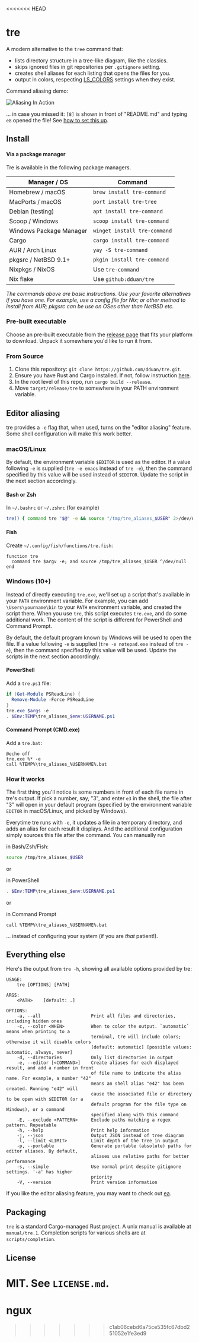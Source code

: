 <<<<<<< HEAD
# tre

A modern alternative to the `tree` command that:

* lists directory structure in a tree-like diagram, like the classics.
* skips ignored files in git repositories per `.gitignore` setting.
* creates shell aliases for each listing that opens the files for you.
* output in colors, respecting [LS_COLORS][] settings when they exist.

Command aliasing demo:

![Aliasing In Action](alias_demo.gif)

… in case you missed it: `[8]` is shown in front of "README.md" and typing `e8`
opened the file! See [how to set this up](#editor-aliasing).

[LS_COLORS]: https://man7.org/linux/man-pages/man5/dir_colors.5.html

## Install

#### Via a package manager

Tre is available in the following package managers.

| Manager / OS            | Command                      |
| ----------------------- | ---------------------------- |
| Homebrew / macOS        | `brew install tre-command`   |
| MacPorts / macOS        | `port install tre-tree`      |
| Debian (testing)        | `apt install tre-command`    |
| Scoop / Windows         | `scoop install tre-command`  |
| Windows Package Manager | `winget install tre-command` |
| Cargo                   | `cargo install tre-command`  |
| AUR / Arch Linux        | `yay -S tre-command`         |
| pkgsrc / NetBSD 9.1+    | `pkgin install tre-command`  |
| Nixpkgs / NixOS         | Use `tre-command`            |
| Nix flake               | Use `github:dduan/tre`       |

_The commands above are basic instructions. Use your favorite alternatives if
you have one. For example, use a config file for Nix; or other method to install
from AUR; pkgsrc can be use on OSes other than NetBSD etc._

### Pre-built executable

Choose an pre-built executable from the [release page][] that fits your
platform to download. Unpack it somewhere you'd like to run it from.

[release page]: https://github.com/dduan/tre/releases

### From Source

1. Clone this repository: `git clone https://github.com/dduan/tre.git`.
2. Ensure you have Rust and Cargo installed. If not, follow instruction [here](https://rustup.rs).
3. In the root level of this repo, run `cargo build --release`.
4. Move `target/release/tre` to somewhere in your PATH environment variable.

## Editor aliasing

tre provides a `-e` flag that, when used, turns on the "editor aliasing"
feature. Some shell configuration will make this work better.

### macOS/Linux
By default, the environment variable `$EDITOR` is used as the editor. If a
value following `-e` is supplied (`tre -e emacs` instead of `tre -e`), then
the command specified by this value will be used instead of `$EDITOR`. Update
the script in the next section accordingly.

#### Bash or Zsh

In `~/.bashrc` or `~/.zshrc` (for example)

```bash
tre() { command tre "$@" -e && source "/tmp/tre_aliases_$USER" 2>/dev/null; }
```

#### Fish

Create `~/.config/fish/functions/tre.fish`:

```fish
function tre
  command tre $argv -e; and source /tmp/tre_aliases_$USER ^/dev/null
end
```

### Windows (10+)

Instead of directly executing `tre.exe`, we'll set up a script that's
available in your `PATH` environment variable. For example, you can add
`\Users\yourname\bin` to your `PATH` environment variable, and created the
script there. When you use `tre`, this script executes `tre.exe`, and do some
additional work. The content of the script is different for PowerShell and
Command Prompt.

By default, the default program known by Windows will be used to open the
file. If a value following `-e` is supplied (`tre -e notepad.exe` instead of
`tre -e`), then the command specified by this value will be used. Update the
scripts in the next section accordingly.

#### PowerShell

Add a `tre.ps1` file:

```ps1
if (Get-Module PSReadLine) {
  Remove-Module -Force PSReadLine
}
tre.exe $args -e
. $Env:TEMP\tre_aliases_$env:USERNAME.ps1
```

#### Command Prompt (CMD.exe)

Add a `tre.bat`:

```
@echo off
tre.exe %* -e
call %TEMP%\tre_aliases_%USERNAME%.bat
```

### How it works

The first thing you'll notice is some numbers in front of each file name in
tre's output. If pick a number, say, "3", and enter `e3` in the shell, the file
after "3" will open in your default program (specified by the environment
variable `EDITOR` in macOS/Linux, and picked by Windows).

Everytime tre runs with `-e`, it updates a file in a temporary directory, and
adds an alias for each result it displays. And the additional configuration
simply sources this file after the command. You can manually run

in Bash/Zsh/Fish:
```bash
source /tmp/tre_aliases_$USER
```

or

in PowerShell
```ps1
. $Env:TEMP\tre_aliases_$env:USERNAME.ps1
```

or

in Command Prompt

```
call %TEMP%\tre_aliases_%USERNAME%.bat
```

… instead of configuring your system (if you are _that_ patient!).

## Everything else

Here's the output from `tre -h`, showing all available options provided by tre:

```
USAGE:
    tre [OPTIONS] [PATH]

ARGS:
    <PATH>    [default: .]

OPTIONS:
    -a, --all                   Print all files and directories, including hidden ones
    -c, --color <WHEN>          When to color the output. `automatic` means when printing to a
                                terminal, tre will include colors; otherwise it will disable colors
                                [default: automatic] [possible values: automatic, always, never]
    -d, --directories           Only list directories in output
    -e, --editor [<COMMAND>]    Create aliases for each displayed result, and add a number in front
                                of file name to indicate the alias name. For example, a number "42"
                                means an shell alias "e42" has been created. Running "e42" will
                                cause the associated file or directory to be open with $EDITOR (or a
                                default program for the file type on Windows), or a command
                                specified along with this command
    -E, --exclude <PATTERN>     Exclude paths matching a regex pattern. Repeatable
    -h, --help                  Print help information
    -j, --json                  Output JSON instead of tree diagram
    -l, --limit <LIMIT>         Limit depth of the tree in output
    -p, --portable              Generate portable (absolute) paths for editor aliases. By default,
                                aliases use relative paths for better performance
    -s, --simple                Use normal print despite gitignore settings. '-a' has higher
                                priority
    -V, --version               Print version information
```

If you like the editor aliasing feature, you may want to check out [ea][].

[ea]: https://github.com/dduan/ea

## Packaging

`tre` is a standard Cargo-managed Rust project.
A unix manual is available at `manual/tre.1`.
Completion scripts for various shells are at `scripts/completion`.

## License

MIT. See `LICENSE.md`.
=======
# ngux
>>>>>>> c1ab06cebd6a75ce535fc67dbd251052e1fe3ed9
